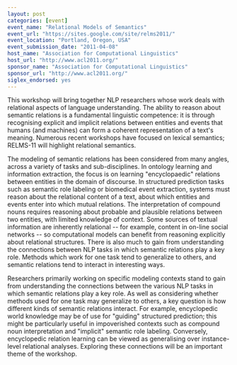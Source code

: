 ```yaml
---
layout: post
categories: [event]
event_name: "Relational Models of Semantics"
event_url: "https://sites.google.com/site/relms2011/"
event_location: "Portland, Oregon, USA"
event_submission_date: "2011-04-08"
host_name: "Association for Computational Linguistics"
host_url: "http://www.acl2011.org/"
sponsor_name: "Association for Computational Linguistics"
sponsor_url: "http://www.acl2011.org/"
siglex_endorsed: yes
---
```

This workshop will bring together NLP researchers whose work deals with relational aspects of language understanding. The ability to reason about semantic relations is a fundamental linguistic competence: it is through recognising explicit and implicit relations between entities and events that humans (and machines) can form a coherent representation of a text's meaning. Numerous recent workshops have focused on lexical semantics; RELMS-11 will highlight relational semantics.

The modeling of semantic relations has been considered from many angles, across a variety of tasks and sub-disciplines. In ontology learning and information extraction, the focus is on learning "encyclopaedic" relations between entities in the domain of discourse. In structured prediction tasks such as semantic role labeling or biomedical event extraction, systems must reason about the relational content of a text, about which entities and events enter into which mutual relations. The interpretation of compound nouns requires reasoning about probable and plausible relations between two entities, with limited knowledge of context. Some sources of textual information are inherently relational -- for example, content in on-line social networks -- so computational models can benefit from reasoning explicitly about relational structures. There is also much to gain from understanding the connections between NLP tasks in which semantic relations play a key role. Methods which work for one task tend to generalize to others, and semantic relations tend to interact in interesting ways.

Researchers primarily working on specific modeling contexts stand to gain from understanding the connections between the various NLP tasks in which semantic relations play a key role. As well as considering whether methods used for one task may generalize to others, a key question is how different kinds of semantic relations interact. For example, encyclopedic world knowledge may be of use for "guiding" structured prediction; this might be particularly useful in impoverished contexts such as compound noun interpretation and "implicit" semantic role labeling. Conversely, encyclopedic relation learning can be viewed as generalising over instance-level relational analyses. Exploring these connections will be an important theme of the workshop.